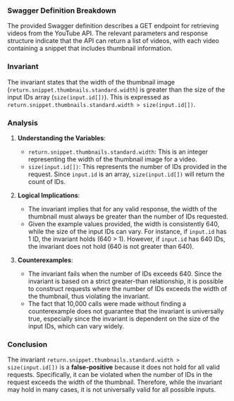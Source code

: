 ### Swagger Definition Breakdown
The provided Swagger definition describes a GET endpoint for retrieving videos from the YouTube API. The relevant parameters and response structure indicate that the API can return a list of videos, with each video containing a snippet that includes thumbnail information.

### Invariant
The invariant states that the width of the thumbnail image (`return.snippet.thumbnails.standard.width`) is greater than the size of the input IDs array (`size(input.id[])`). This is expressed as `return.snippet.thumbnails.standard.width > size(input.id[])`.

### Analysis
1. **Understanding the Variables**:
   - `return.snippet.thumbnails.standard.width`: This is an integer representing the width of the thumbnail image for a video.
   - `size(input.id[])`: This represents the number of IDs provided in the request. Since `input.id` is an array, `size(input.id[])` will return the count of IDs.

2. **Logical Implications**:
   - The invariant implies that for any valid response, the width of the thumbnail must always be greater than the number of IDs requested. 
   - Given the example values provided, the width is consistently 640, while the size of the input IDs can vary. For instance, if `input.id` has 1 ID, the invariant holds (640 > 1). However, if `input.id` has 640 IDs, the invariant does not hold (640 is not greater than 640).

3. **Counterexamples**:
   - The invariant fails when the number of IDs exceeds 640. Since the invariant is based on a strict greater-than relationship, it is possible to construct requests where the number of IDs exceeds the width of the thumbnail, thus violating the invariant.
   - The fact that 10,000 calls were made without finding a counterexample does not guarantee that the invariant is universally true, especially since the invariant is dependent on the size of the input IDs, which can vary widely.

### Conclusion
The invariant `return.snippet.thumbnails.standard.width > size(input.id[])` is a **false-positive** because it does not hold for all valid requests. Specifically, it can be violated when the number of IDs in the request exceeds the width of the thumbnail. Therefore, while the invariant may hold in many cases, it is not universally valid for all possible inputs.
